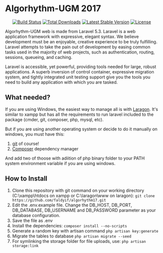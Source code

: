 # Algorhythm-UGM 2017

<p align="center">
<a href="https://travis-ci.org/laravel/framework"><img src="https://travis-ci.org/laravel/framework.svg" alt="Build Status"></a>
<a href="https://packagist.org/packages/laravel/framework"><img src="https://poser.pugx.org/laravel/framework/d/total.svg" alt="Total Downloads"></a>
<a href="https://packagist.org/packages/laravel/framework"><img src="https://poser.pugx.org/laravel/framework/v/stable.svg" alt="Latest Stable Version"></a>
<a href="https://packagist.org/packages/laravel/framework"><img src="https://poser.pugx.org/laravel/framework/license.svg" alt="License"></a>
</p>

Algorhythm-UGM web is made from Laravel 5.3. Laravel is a web application framework with expressive, elegant syntax. We believe development must be an enjoyable, creative experience to be truly fulfilling. Laravel attempts to take the pain out of development by easing common tasks used in the majority of web projects, such as authentication, routing, sessions, queueing, and caching.

Laravel is accessible, yet powerful, providing tools needed for large, robust applications. A superb inversion of control container, expressive migration system, and tightly integrated unit testing support give you the tools you need to build any application with which you are tasked.

## What needed?

If you are using Windows, the easiest way to manage all is with [Laragon](https://laragon.org/). It's similar to xampp but has all the requirements to run laravel included to the package (cmder, git, composer, php, mysql, etc).

But if you are using another operating system or decide to do it manually on windows, you must have this:

1. [git](https://git-scm.com/) of course!
2. [Composer](https://getcomposer.org/) dependency manager

And add two of thoose with adiition of php binary folder to your PATH system environment variable if you are using windows.

## How to Install

1. Clone this repository with git command on your working directory (C:\xampp\htdocs on xampp or C:\laragon\www on laragon): `git clone https://github.com/faldyif/algorhythm17.git`
2. Edit the .env.example file. Change the DB_HOST, DB_PORT, DB_DATABASE, DB_USERNAME and DB_PASSWORD parameter as your database configuration.
3. Save the file as .env
4. Install the dependencies: `composer install --no-scripts`
5. Generate a random key with artisan command `php artisan key:generate`
6. Migrate the tables to database `php artisan migrate --seed`
7. For symlinking the storage folder for file uploads, use: `php artisan storage:link`
